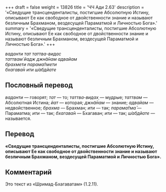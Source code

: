 +++
draft = false
weight = 13826
title = 'ЧЧ Ади 2.63'
description = '«Сведущие трансценденталисты, постигшие Абсолютную Истину, описывают Ее как свободное от двойственности знание и называют безличным Брахманом, вездесущей Параматмой и Личностью Бога».'
summary = '«Сведущие трансценденталисты, постигшие Абсолютную Истину, описывают Ее как свободное от двойственности знание и называют безличным Брахманом, вездесущей Параматмой и Личностью Бога».'
+++

_ваданти тат таттва-видас  
таттвам̇ йадж джн̃а̄нам адвайам  
брахмети парама̄тмети  
бхагава̄н ити ш́абдйате_

## Пословный перевод

_ваданти_ — говорят; _тат_ — то; _таттва_\-_видах̣_ — мудрые; _таттвам_ — Абсолютная Истина; _йат_ — которая; _джн̃а̄нам_ — знание; _адвайам_ — недвойственное; _брахма_ — Брахман; _ити_ — так; _парама̄тма̄_ — Параматма; _ити_ — так; _бхагава̄н_ — Бхагаван; _ити_ — так; _ш́абдйате_ — называется.

## Перевод

**«Сведущие трансценденталисты, постигшие Абсолютную Истину, описывают Ее как свободное от двойственности знание и называют безличным Брахманом, вездесущей Параматмой и Личностью Бога».**

## Комментарий

Это текст из «Шримад-Бхагаватам» (1.2.11).
